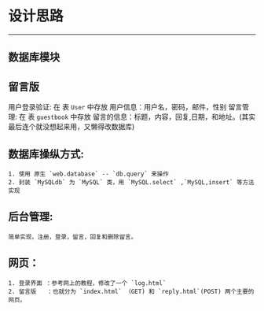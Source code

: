 # 设计思路
---
## 数据库模块
## 留言版
 用户登录验证:
    在 表 `User` 中存放 用户信息：用户名，密码，邮件，性别
 留言管理:
    在 表 `guestbook` 中存放 留言的信息：标题，内容，回复,日期，和地址。(其实最后连个就没想起来用，又懒得改数据库)
## 数据库操纵方式:
    1. 使用 原生 `web.database` -- `db.query` 来操作
    2. 封装 `MySQLdb` 为 `MySQL` 类，用 `MySQL.select` ,`MySQL,insert` 等方法实现
 
## 后台管理:
    简单实现，注册，登录，留言，回复和删除留言。
## 网页：
    1. 登录界面 ：参考网上的教程，修改了一个 `log.html`
    2. 留言版   ：也就分为 `index.html` （GET) 和 `reply.html`(POST) 两个主要的网页。
 
